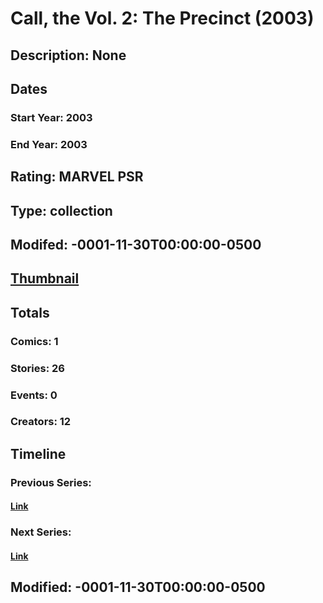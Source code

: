# Call, the Vol. 2: The Precinct (2003)
## Description: None
## Dates
### Start Year: 2003
### End Year: 2003
## Rating: MARVEL PSR
## Type: collection
## Modifed: -0001-11-30T00:00:00-0500
## [Thumbnail](http://i.annihil.us/u/prod/marvel/i/mg/5/40/4bb6d42e10041.jpg)
## Totals
### Comics: 1
### Stories: 26
### Events: 0
### Creators: 12
## Timeline
### Previous Series: 
#### [Link]()
### Next Series: 
#### [Link]()
## Modified: -0001-11-30T00:00:00-0500